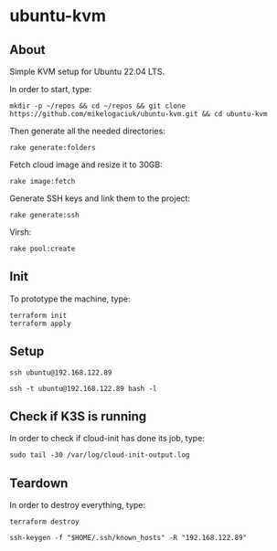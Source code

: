 # ubuntu-kvm

## About

Simple KVM setup for Ubuntu 22.04 LTS.

In order to start, type:

```shell
mkdir -p ~/repos && cd ~/repos && git clone https://github.com/mikelogaciuk/ubuntu-kvm.git && cd ubuntu-kvm
```

Then generate all the needed directories:

```shell
rake generate:folders
```

Fetch cloud image and resize it to 30GB:

```shell
rake image:fetch
```

Generate SSH keys and link them to the project:
```shell
rake generate:ssh
```

Virsh:

```virsh
rake pool:create
```

## Init

To prototype the machine, type:

```shell
terraform init
terraform apply
```

## Setup

```shell
ssh ubuntu@192.168.122.89
```

```shell
ssh -t ubuntu@192.168.122.89 bash -l
```

## Check if K3S is running

In order to check if cloud-init has done its job, type:

```shell
sudo tail -30 /var/log/cloud-init-output.log
```

## Teardown

In order to destroy everything, type:

```shell
terraform destroy

ssh-keygen -f "$HOME/.ssh/known_hosts" -R "192.168.122.89"
```
